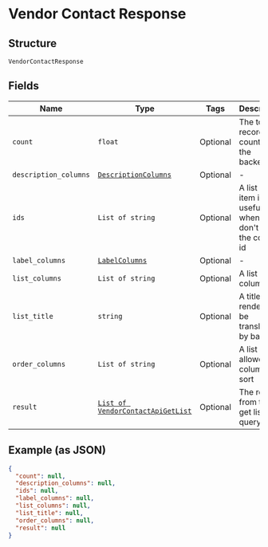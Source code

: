 
# Vendor Contact Response

## Structure

`VendorContactResponse`

## Fields

| Name | Type | Tags | Description |
|  --- | --- | --- | --- |
| `count` | `float` | Optional | The total record count on the backend |
| `description_columns` | [`DescriptionColumns`](/doc/models/description-columns.md) | Optional | - |
| `ids` | `List of string` | Optional | A list of item ids, useful when you don't know the column id |
| `label_columns` | [`LabelColumns`](/doc/models/label-columns.md) | Optional | - |
| `list_columns` | `List of string` | Optional | A list of columns |
| `list_title` | `string` | Optional | A title to render. Will be translated by babel |
| `order_columns` | `List of string` | Optional | A list of allowed columns to sort |
| `result` | [`List of VendorContactApiGetList`](/doc/models/vendor-contact-api-get-list.md) | Optional | The result from the get list query |

## Example (as JSON)

```json
{
  "count": null,
  "description_columns": null,
  "ids": null,
  "label_columns": null,
  "list_columns": null,
  "list_title": null,
  "order_columns": null,
  "result": null
}
```

